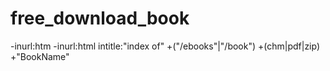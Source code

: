# free_download_book


-inurl:htm -inurl:html intitle:"index of" +("/ebooks"|"/book") +(chm|pdf|zip) +"BookName"

